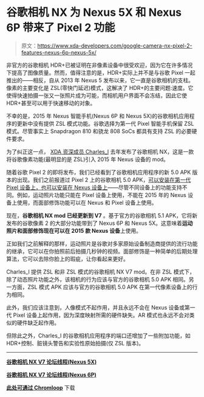 # 谷歌相机 NX 为 Nexus 5X 和 Nexus 6P 带来了 Pixel 2 功能

> 原文：<https://www.xda-developers.com/google-camera-nx-pixel-2-features-nexus-6p-nexus-5x/>

非官方的谷歌相机 HDR+已被证明在非像素设备中很受欢迎，因为它在许多情况下提高了图像质量。然而，值得注意的是，HDR+实际上并不是与谷歌 Pixel 一起推出的——相反，自从 2013 年 Nexus 5 发布以来，它一直是谷歌相机的支柱。像素的主要变化是 ZSL(零快门延迟)模式，这解决了 HDR+的主要问题:速度。它使得快速拍摄一张又一张照片成为可能，而相机用户界面不会冻结，因此它使 HDR+甚至可以用于快速移动的对象。

不幸的是，2015 年 Nexus 智能手机(Nexus 6P 和 Nexus 5X)的谷歌相机应用程序的更新中没有提供 ZSL 模式功能。谷歌选择为第一代 Pixel 智能手机保留 ZSL 模式。尽管事实上 Snapdragon 810 和骁龙 808 SoCs 都具有支持 ZSL 的必要硬件要求。

为了纠正这一点， [XDA 资深成员 Charles_l](https://forum.xda-developers.com/member.php?u=3095699) 去年发布了谷歌相机 NX，这是一款将谷歌像素功能(最明显的是 ZSL)引入 2015 年 Nexus 设备的 mod。

随着谷歌 Pixel 2 的即将发布，我们已经看到了谷歌相机应用程序的新 5.0 APK 版本的出现。我们之前报道过 Pixel 2 上的谷歌相机 5.0 APK，[可以安装在第一代 Pixel 设备上，也可以安装在 Nexus 设备上](https://www.xda-developers.com/download-google-camera-motion-photo/)——尽管不同设备上的功能支持不同。例如，运动照片功能只能在 Pixel 设备上使用，不能在 2015 年的 Nexus 设备上使用，而面部修饰功能可以在 Nexus 和 Pixel 设备上使用。

现在，**谷歌相机 NX mod 已经更新到 V7** 。基于官方的谷歌相机 5.1 APK，它将新发布的谷歌像素 2 的大部分功能带到了 Nexus 6P 和 Nexus 5X。这意味着**运动照片和面部修饰现在可以在 2015 款 Nexus 设备**上使用。

正如我们之前解释的那样，运动照片是谷歌对多家原始设备制造商提供的流行功能的继承，它可以在你拍照前后拍摄几秒钟的视频。面部修饰是一种简单的后期处理算法，它可以去除你脸上的瑕疵，让你看起来更好。

Charles_l 提供 ZSL 和非 ZSL 模式的谷歌相机 NX V7 mod。在非 ZSL 模式下，除了动态照片功能之外，该相机的行为应该与官方的谷歌相机 5.0 APK 相同。另一方面，ZSL 模式 APK 应该与官方的谷歌相机 5.0 APK 在第一代像素设备上的行为相同。

此外，我们应该注意到，人像模式不起作用，并且永远不会在 Nexus 设备或第一代 Pixel 设备上起作用，因为深度映射所需的硬件缺失。AR 模式也永远不会对类似的硬件缺乏起作用。

但除此之外，Charles_l 的谷歌相机应用程序的端口还增加了一些附加功能，如 HDR+控制、脏镜头警告和实验性原始拍摄(仅 ZSL 版本)。

* * *

[**谷歌相机 NX V7 论坛线程(Nexus 5X)**](https://forum.xda-developers.com/nexus-5x/themes-apps/mod-google-camera-4-2-nexus-5x-android-t3477980)

[**谷歌相机 NX V7 论坛线程(Nexus 6P)**](https://forum.xda-developers.com/nexus-6p/themes-apps/mod-camera-nx-v4-google-camera-zsl-hdr-t3494435)

[**此处可通过 Chromloop**](https://chromloop.com/2017/10/apk-camera-nx-v7-nexus-5x6p-base-google-camera-5-1-meet-motion-photo/) 下载